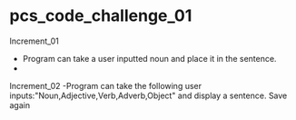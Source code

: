 pcs_code_challenge_01
=====================

Increment_01
- Program can take a user inputted noun and place it in the sentence. 
- 

Increment_02
-Program can take the following user inputs:"Noun,Adjective,Verb,Adverb,Object" and display a sentence. Save again
